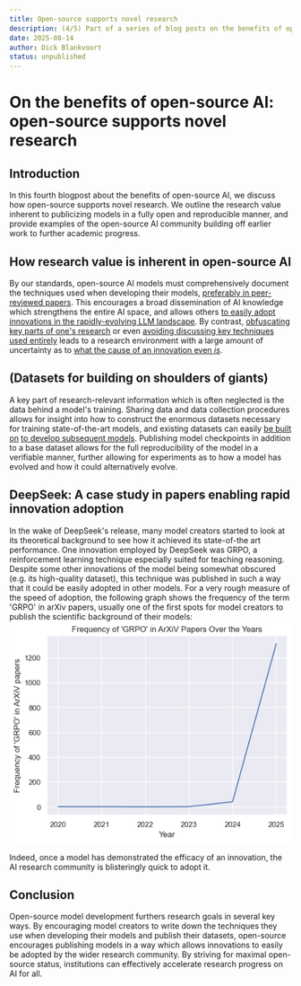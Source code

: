 ```yaml
---
title: Open-source supports novel research
description: (4/5) Part of a series of blog posts on the benefits of open-source AI.
date: 2025-08-14
author: Dick Blankvoort
status: unpublished
---
```

# On the benefits of open-source AI: open-source supports novel research
<author :author="author"></author>

## Introduction
In this fourth blogpost about the benefits of open-source AI, we discuss how open-source supports novel research. We outline the research value inherent to publicizing models in a fully open and reproducible manner, and provide examples of the open-source AI community building off earlier work to further academic progress.

## How research value is inherent in open-source AI
By our standards, open-source AI models must comprehensively document the techniques used when developing their models, [preferably in peer-reviewed papers](https://dl.acm.org/doi/10.1145/3630106.3659005). This encourages a broad dissemination of AI knowledge which strengthens the entire AI space, and allows others [to easily adopt innovations in the rapidly-evolving LLM landscape](https://huggingface.co/stabilityai/stablelm-zephyr-3b). By contrast, [obfuscating key parts of one's research](https://arxiv.org/abs/2501.12948) or even [avoiding discussing key techniques used entirely](https://arxiv.org/pdf/2303.08774) leads to a research environment with a large amount of uncertainty as to [what the cause of an innovation even _is_](https://www.cbsnews.com/news/what-is-deepseek-ai-china-stock-nvidia-nvda-asml/).

## (Datasets for building on shoulders of giants)
A key part of research-relevant information which is often neglected is the data behind a model's training. Sharing data and data collection procedures allows for insight into how to construct the enormous datasets necessary for training state-of-the-art models, and existing datasets can easily [be built on](https://huggingface.co/datasets/EleutherAI/pile) [to develop subsequent models](https://huggingface.co/datasets/togethercomputer/RedPajama-Data-V2). Publishing model checkpoints in addition to a base dataset allows for the full reproducibility of the model in a verifiable manner, further allowing for experiments as to how a model has evolved and how it could alternatively evolve.

## DeepSeek: A case study in papers enabling rapid innovation adoption
In the wake of DeepSeek's release, many model creators started to look at its theoretical background to see how it achieved its state-of-the art performance. One innovation employed by DeepSeek was GRPO, a reinforcement learning technique especially suited for teaching reasoning. Despite some other innovations of the model being somewhat obscured (e.g. its high-quality dataset), this technique was published in such a way that it could be easily adopted in other models. For a very rough measure of the speed of adoption, the following graph shows the frequency of the term 'GRPO' in arXiv papers, usually one of the first spots for model creators to publish the scientific background of their models:
![Diagram depicting the frequency of the term 'GRPO' in arXiv papers](/images/grpo_freq.png "Prevalence of GRPO in arXiv papers")

Indeed, once a model has demonstrated the efficacy of an innovation, the AI research community is blisteringly quick to adopt it.

<!-- TODO pref also an example of the opposite. An innovation being kept secret and not being adopted. Perhaps RBRM, a rule-based reward model used to tune refusal levels mentioned in the GPT-4 paper but not at all adopted. But as a safety-alignment rather than performance technique, I don't think it is entirely comparable with the DeepSeek innovation. One problem is also that potentially useful techniques, even if only mentioned in an obscured manner, are subsequently usually sought to be reconstructed with very little knowledge (hypothesis). That would make a chart like the above have only a limited point. More careful research required. -->

## Conclusion
Open-source model development furthers research goals in several key ways. By encouraging model creators to write down the techniques they use when developing their models and publish their datasets, open-source encourages publishing models in a way which allows innovations to easily be adopted by the wider research community. By striving for maximal open-source status, institutions can effectively accelerate research progress on AI for all.